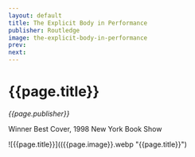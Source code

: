 ```yaml
---
layout: default
title: The Explicit Body in Performance
publisher: Routledge
image: the-explicit-body-in-performance
prev: 
next:
---
```


# {{page.title}}<br />
*{{page.publisher}}*

Winner Best Cover, 1998 New York Book Show

![{{page.title}}](({{page.image}}.webp "{{page.title}}")